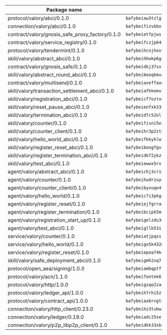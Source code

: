 | Package name                                                  | Package hash                                                  |
| ------------------------------------------------------------- | ------------------------------------------------------------- |
| protocol/valory/abci/0.1.0                                    | `bafybeiaw3tzlg3rkvnn5fcufblktmfwngmxugn4yo7pyjp76zz6aqtqcay` |
| connection/valory/abci/0.1.0                                  | `bafybeifizvbborkmrfx6ur663c6cxzwzptu3ejgjxnu7sjozuaqrudg7um` |
| contract/valory/gnosis_safe_proxy_factory/0.1.0               | `bafybeietfpjwsrhjbamd3wv7io7eeuyxjytgez6cagjc44sx23cugsfkju` |
| contract/valory/service_registry/0.1.0                        | `bafybeifczjp64q2splroc6vgmjnqfauzyuv43f6kfodxrdt2gc2pwtwvcm` |
| protocol/valory/tendermint/0.1.0                              | `bafybeihcnjhovvyyfbkuw5sjyfx2lfd4soeocfqzxz54g67333m6nk5gxq` |
| skill/valory/abstract_abci/0.1.0                              | `bafybeihhwkp6ggbsmaowlhagfdakrjmrrrcq4rzpszuaegfap5ukdrrdcm` |
| contract/valory/gnosis_safe/0.1.0                             | `bafybeidkj37sx2kcdut2hzohfrlpdbzg5mtc2jegk5g5rzktyb7fh4lwf4` |
| skill/valory/abstract_round_abci/0.1.0                        | `bafybeibeoqkmudgpsxgy2rsxsuofdznnbondu74be72cap5r5rvysenj7i` |
| contract/valory/multisend/0.1.0                               | `bafybeiaveffaomsnmsc5hx62o77u7ilma6eipox7m5lrwa56737ektva3i` |
| skill/valory/transaction_settlement_abci/0.1.0                | `bafybeiafhkemv2ozu3c2awptcbpzjgc24xb6kdxamn7ofiqd7flooivnl4` |
| skill/valory/registration_abci/0.1.0                          | `bafybeicf7ozto6twas5ppcfem42wqaalirq6zsyfq22yjwptngdevkw6mu` |
| skill/valory/reset_pause_abci/0.1.0                           | `bafybeienfxk33qdv76wrhv3ykh6r2ckktxbjduc6striz5qogfn7w4z7qq` |
| skill/valory/termination_abci/0.1.0                           | `bafybeid7c52ol5z5wqihriai4smrhwzhzgwsnlv6nvcgbzqmswz4xg2i2q` |
| skill/valory/counter/0.1.0                                    | `bafybeifisni5eqldoxz6mjwiw7fzryoicqhv65qwtq23ucqo55fxas6w2m` |
| skill/valory/counter_client/0.1.0                             | `bafybeihr3p2ztqpbgzuo4xi7gwq4hjcc3khibirritnxkajaugshlzxjke` |
| skill/valory/hello_world_abci/0.1.0                           | `bafybeifkkyklwtrxkmck6kn44lye5hcqhauep4g2ouladt3jq2a35tv5ea` |
| skill/valory/register_reset_abci/0.1.0                        | `bafybeiboogfgvqpc6kydjptbj4t2xjujafjrhu4f7ss2impmkgygevxa5u` |
| skill/valory/register_termination_abci/0.1.0                  | `bafybeidkf2ykzepzup4og2rzemwp5lxauottyw3d6rewplk6xxpf2zn3y4` |
| skill/valory/test_abci/0.1.0                                  | `bafybeiewwx5rvfrz3qdltw4y3jlsohwkvc75zj6j4o5nxkzpqevzzsz6mi` |
| agent/valory/abstract_abci/0.1.0                              | `bafybeichj3cri6gmoqfy2sr4osepi3j6gydotkrqicsrbljdbvth2unske` |
| agent/valory/counter/0.1.0                                    | `bafybeihudrzuydzomzzfimdeo4osvjwolqye6wqazdycr7ks32kx4sb3vi` |
| agent/valory/counter_client/0.1.0                             | `bafybeibyxuqo4itomksd6wvr3loblr2ba4jxa4x3wvtgr3rofpl5xueaaa` |
| agent/valory/hello_world/0.1.0                                | `bafybeic7i3pkg4j5dployevspnoo5tfp4ouh6w77eb4goj62cejhm77i3a` |
| agent/valory/register_reset/0.1.0                             | `bafybeiejfgrraollupuscroo53s5zervi2czwgecrqmw3swkh7yxwyqdeq` |
| agent/valory/register_termination/0.1.0                       | `bafybeibcipk5muhzjhougczdn3mkfvp3grpogagxccwa2s6lcyizswxbce` |
| agent/valory/registration_start_up/0.1.0                      | `bafybeigelzdu3dk7l5pogkgeyguelxzcui4teqjz7eoo2eat5s42giizva` |
| agent/valory/test_abci/0.1.0                                  | `bafybeigllb53ixv5cvifbano327rag4brlpbtugh4l7yx4saiw6nimwq2e` |
| service/valory/counter/0.1.0                                  | `bafybeiatjpqssigagb5ergjehn5xietc25pff5aviezn3sct53rcs54y3m` |
| service/valory/hello_world/0.1.0                              | `bafybeigx5k432mv47e45xnfr6vmyqjcug6u4fm4fmsd2fw4nwtj42fthmy` |
| service/valory/register_reset/0.1.0                           | `bafybeiepoa74kerbnkkuvn7sffqfixqr6y4ku654yxwlojz3ql3enyvblq` |
| skill/valory/safe_deployment_abci/0.1.0                       | `bafybeigmh2xq7jdzmkwsokdmapcjwrqxizfpuvwtc76wblgppgfemyskwy` |
| protocol/open_aea/signing/1.0.0                               | `bafybeiambqptflge33eemdhis2whik67hjplfnqwieoa6wblzlaf7vuo44` |
| protocol/valory/acn/1.1.0                                     | `bafybeifontek6tvaecatoauiule3j3id6xoktpjubvuqi3h2jkzqg7zh7a` |
| protocol/valory/http/1.0.0                                    | `bafybeigzqo2zaakcjtzzsm6dh4x73v72xg6ctk6muyp5uq5ueb7y34fbxy` |
| protocol/valory/ledger_api/1.0.0                              | `bafybeih7rhi5zvfvwakx5ifgxsz2cfipeecsh7bm3gnudjxtvhrygpcftq` |
| protocol/valory/contract_api/1.0.0                            | `bafybeiaxbrvgtbdrh4lslskuxyp4awyr4whcx3nqq5yrr6vimzsxg5dy64` |
| connection/valory/http_client/0.23.0                          | `bafybeihz3tubwado7j3wlivndzzuj3c6fdsp4ra5r3nqixn3ufawzo3wii` |
| connection/valory/ledger/0.19.0                               | `bafybeiadc25se7dgnn4mufztwpzdono4xsfs45qknzdqyi3gckn6ccuv44` |
| connection/valory/p2p_libp2p_client/0.1.0                     | `bafybeidkk33xbga54szmitk6uwsi3ef56hbbdbuasltqtiyki34hgfpnxa` |
